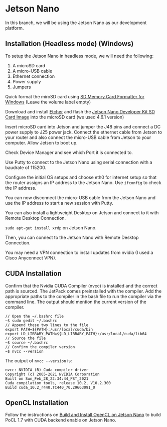 # Jetson Nano
In this branch, we will be using the Jetson Nano as our development platform.


## Installation (Headless mode) (Windows)
To setup the Jetson Nano in headless mode, we will need the following:
1. A microSD card
2. A micro-USB cable
3. Ethernet connection
4. Power supply
5. Jumpers

Quick format the miroSD card using [SD Memory Card Formatter for Windows](https://www.sdcard.org/downloads/formatter_4/eula_windows/) (Leave the volume label empty)

Download and install [Etcher](https://www.balena.io/etcher) and flash the [Jetson Nano Developer Kit SD Card Image](https://developer.nvidia.com/jetson-nano-sd-card-image) into the microSD card (we used 4.6.1 version)

Insert microSD card into Jetson and jumper the J48 pins and connect a DC power supply to J25 power jack. Connect the ethernet cable from Jetson to your router and also connect the micro-USB cable from Jetson to your computer. Allow Jetson to boot up.

Check Device Manager and see which Port it is connected to.

Use Putty to connect to the Jetson Nano using serial connection with a baudrate of 115200.

Configure the initial OS setups and choose eth0 for internet setup so that the router assigns an IP address to the Jetson Nano. Use `ifconfig` to check the IP address.

You can now disconnect the micro-USB cable from the Jetson Nano and use the IP address to start a new session with Putty.

You can also install a lightweight Desktop on Jetson and connect to it with Remote Desktop Connection.

`sudo apt-get install xrdp` on Jetson Nano.

Then, you can connect to the Jetson Nano with Remote Desktop Connection.

You may need a VPN connection to install updates from nvidia (I used a Cisco Anyconnect VPN).

## CUDA Installation
Confirm that the Nvidia CUDA Compiler (nvcc) is installed and the correct path is sourced. The JetPack comes preinstalled with the compiler. Add the appropriate paths to the compiler in the bash file to run the compiler via the command line. The output should mention the current version of the compiler.
```
// Open the ~/.bashrc file
~$ sudo gedit ~/.bashrc
// Append these two lines to the file
export PATH=${PATH}:/usr/local/cuda/bin
export LD_LIBRARY_PATH=${LD_LIBRARY_PATH}:/usr/local/cuda/lib64
// Source the file
~$ source ~/.bashrc
// Confirm the compiler version
~$ nvcc --version
```
The output of `nvcc --version` is:
```
nvcc: NVIDIA (R) Cuda compiler driver
Copyright (c) 2005-2021 NVIDIA Corporation
Built on Sun_Feb_28_22:34:44_PST_2021
Cuda compilation tools, release 10.2, V10.2.300
Build cuda_10.2_r440.TC440_70.29663091_0
```
## OpenCL Installation
Follow the instructions on [Build and Install OpenCL on Jetson Nano](https://yunusmuhammad007.medium.com/build-and-install-opencl-on-jetson-nano-10bf4a7f0e65) to build PoCL 1.7 with CUDA backend enable on Jetson Nano.